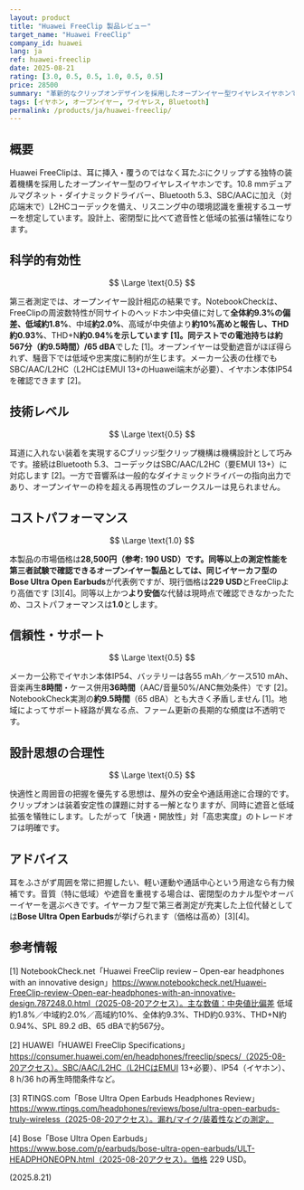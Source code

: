 ```yaml
---
layout: product
title: "Huawei FreeClip 製品レビュー"
target_name: "Huawei FreeClip"
company_id: huawei
lang: ja
ref: huawei-freeclip
date: 2025-08-21
rating: [3.0, 0.5, 0.5, 1.0, 0.5, 0.5]
price: 28500
summary: "革新的なクリップオンデザインを採用したオープンイヤー型ワイヤレスイヤホンですが、音響性能には限界があります"
tags: [イヤホン, オープンイヤー, ワイヤレス, Bluetooth]
permalink: /products/ja/huawei-freeclip/
---
```


## 概要

Huawei FreeClipは、耳に挿入・覆うのではなく耳たぶにクリップする独特の装着機構を採用したオープンイヤー型のワイヤレスイヤホンです。10.8 mmデュアルマグネット・ダイナミックドライバー、Bluetooth 5.3、SBC/AACに加え（対応端末で）L2HCコーデックを備え、リスニング中の環境認識を重視するユーザーを想定しています。設計上、密閉型に比べて遮音性と低域の拡張は犠牲になります。

## 科学的有効性

$$ \Large \text{0.5} $$

第三者測定では、オープンイヤー設計相応の結果です。NotebookCheckは、FreeClipの周波数特性が同サイトのヘッドホン中央値に対して**全体約9.3%**の偏差、低域**約1.8%**、中域**約2.0%**、高域が中央値より**約10%**高めと報告し、THD**約0.93%**、THD+N**約0.94%**を示しています [1]。同テストでの電池持ちは**約567分（約9.5時間）/65 dBA**でした [1]。オープンイヤーは受動遮音がほぼ得られず、騒音下では低域や忠実度に制約が生じます。メーカー公表の仕様でもSBC/AAC/L2HC（L2HCはEMUI 13+のHuawei端末が必要）、イヤホン本体IP54を確認できます [2]。

## 技術レベル

$$ \Large \text{0.5} $$

耳道に入れない装着を実現するCブリッジ型クリップ機構は機構設計として巧みです。接続はBluetooth 5.3、コーデックはSBC/AAC/L2HC（要EMUI 13+）に対応します [2]。一方で音響系は一般的なダイナミックドライバーの指向出力であり、オープンイヤーの枠を超える再現性のブレークスルーは見られません。

## コストパフォーマンス

$$ \Large \text{1.0} $$

本製品の市場価格は**28,500円（参考: 190 USD）**です。**同等以上の測定性能**を第三者試験で確認できるオープンイヤー製品としては、同じイヤーカフ型の**Bose Ultra Open Earbuds**が代表例ですが、現行価格は**229 USD**とFreeClipより高価です [3][4]。同等以上かつ**より安価**な代替は現時点で確認できなかったため、コストパフォーマンスは**1.0**とします。

## 信頼性・サポート

$$ \Large \text{0.5} $$

メーカー公称でイヤホン本体IP54、バッテリーは各55 mAh／ケース510 mAh、音楽再生**8時間**・ケース併用**36時間**（AAC/音量50%/ANC無効条件）です [2]。NotebookCheck実測の**約9.5時間**（65 dBA）とも大きく矛盾しません [1]。地域によってサポート経路が異なる点、ファーム更新の長期的な頻度は不透明です。

## 設計思想の合理性

$$ \Large \text{0.5} $$

快適性と周囲音の把握を優先する思想は、屋外の安全や通話用途に合理的です。クリップオンは装着安定性の課題に対する一解となりますが、同時に遮音と低域拡張を犠牲にします。したがって「快適・開放性」対「高忠実度」のトレードオフは明確です。

## アドバイス

耳をふさがず周囲を常に把握したい、軽い運動や通話中心という用途なら有力候補です。音質（特に低域）や遮音を重視する場合は、密閉型のカナル型やオーバーイヤーを選ぶべきです。イヤーカフ型で第三者測定が充実した上位代替としては**Bose Ultra Open Earbuds**が挙げられます（価格は高め）[3][4]。

## 参考情報

[1] NotebookCheck.net「Huawei FreeClip review – Open-ear headphones with an innovative design」https://www.notebookcheck.net/Huawei-FreeClip-review-Open-ear-headphones-with-an-innovative-design.787248.0.html（2025-08-20アクセス）。主な数値：中央値比偏差 低域約1.8%／中域約2.0%／高域約10%、全体約9.3%、THD約0.93%、THD+N約0.94%、SPL 89.2 dB、65 dBAで約567分。

[2] HUAWEI「HUAWEI FreeClip Specifications」https://consumer.huawei.com/en/headphones/freeclip/specs/（2025-08-20アクセス）。SBC/AAC/L2HC（L2HCはEMUI 13+必要）、IP54（イヤホン）、8 h/36 hの再生時間条件など。

[3] RTINGS.com「Bose Ultra Open Earbuds Headphones Review」https://www.rtings.com/headphones/reviews/bose/ultra-open-earbuds-truly-wireless（2025-08-20アクセス）。漏れ/マイク/装着性などの測定。

[4] Bose「Bose Ultra Open Earbuds」https://www.bose.com/p/earbuds/bose-ultra-open-earbuds/ULT-HEADPHONEOPN.html（2025-08-20アクセス）。価格 229 USD。

(2025.8.21)

